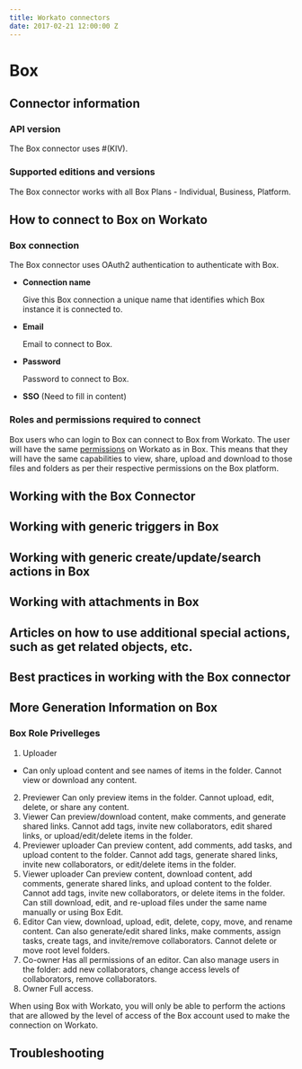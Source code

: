```yaml
---
title: Workato connectors
date: 2017-02-21 12:00:00 Z
---
```


# Box

## Connector information

### API version
The Box connector uses #(KIV). 

### Supported editions and versions
The Box connector works with all Box Plans - Individual, Business, Platform. 

## How to connect to Box on Workato

### Box connection
The Box connector uses OAuth2 authentication to authenticate with Box. 

* **Connection name**

  Give this Box connection a unique name that identifies which Box instance it is connected to.

* **Email**

  Email to connect to Box.

* **Password**

  Password to connect to Box.
  
* **SSO**
(Need to fill in content)
  

### Roles and permissions required to connect
Box users who can login to Box can connect to Box from Workato. The user will have the same [permissions](https://community.box.com/t5/Collaboration-and-Sharing/What-Are-The-Different-Access-Levels-For-Collaborators/ta-p/144) on Workato as in Box. This means that they will have the same capabilities to view, share, upload and download to those files and folders as per their respective permissions on the Box platform.

## Working with the Box Connector

## Working with generic triggers in Box

## Working with generic create/update/search actions in Box

## Working with attachments in Box

## Articles on how to use additional special actions, such as get related objects, etc.

## Best practices in working with the Box connector

## More Generation Information on Box

### Box Role Privelleges

1. Uploader
* Can only upload content and see names of items in the folder. Cannot view or download any content.
2. Previewer
  Can only preview items in the folder. Cannot upload, edit, delete, or share any content.
3. Viewer
  Can preview/download content, make comments, and generate shared links. Cannot add tags, invite new collaborators, edit shared links, or upload/edit/delete items in the folder.
4. Previewer uploader
  Can preview content, add comments, add tasks, and upload content to the folder. Cannot add tags, generate shared links, invite new collaborators, or edit/delete items in the folder.
5. Viewer uploader
  Can preview content, download content, add comments, generate shared links, and upload content to the folder. Cannot add tags, invite new collaborators, or delete items in the folder. Can still download, edit, and re-upload files under the same name manually or using Box Edit.
6. Editor
  Can view, download, upload, edit, delete, copy, move, and rename content. Can also generate/edit shared links, make comments, assign tasks, create tags, and invite/remove collaborators. Cannot delete or move root level folders.
7. Co-owner
  Has all permissions of an editor. Can also manage users in the folder: add new collaborators, change access levels of collaborators, remove collaborators.
8. Owner
  Full access.
  
When using Box with Workato, you will only be able to perform the actions that are allowed by the level of access of the Box account used to make the connection on Workato. 

## Troubleshooting
